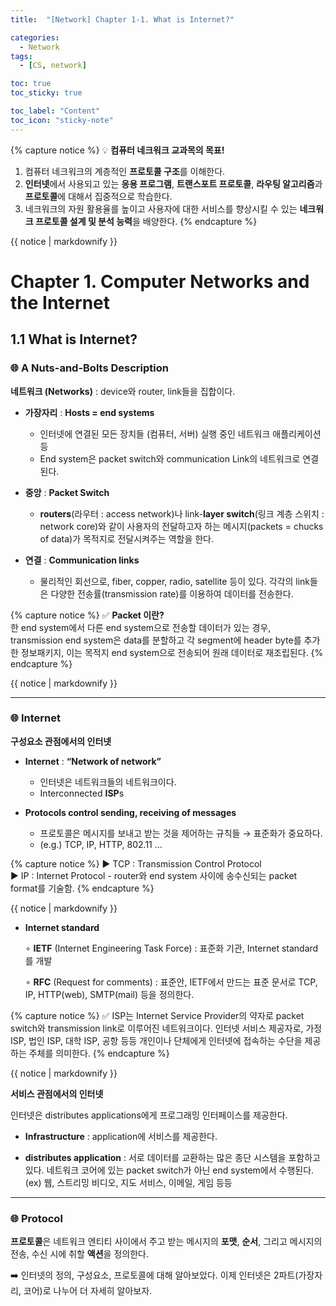 ```yaml
---
title:  "[Network] Chapter 1-1. What is Internet?" 

categories:
  - Network
tags:
  - [CS, network]

toc: true
toc_sticky: true

toc_label: "Content"
toc_icon: "sticky-note"
---
```


{% capture notice %}
💡 **컴퓨터 네크워크 교과목의 목표!**
1. 컴퓨터 네크워크의 계층적인 **프로토콜 구조**를 이해한다. 
2. **인터넷**에서 사용되고 있는 **응용 프로그램**, **트랜스포트 프로토콜**, **라우팅 알고리즘**과 **프로토콜**에 대해서 집중적으로 학습한다. 
3. 네크워크의 자원 활용율를 높이고 사용자에 대한 서비스를 향상시킬 수 있는 **네크워크 프로토콜 설계 및 분석 능력**을 배양한다.
{% endcapture %}
<div class="notice--primary">{{ notice | markdownify }}</div>


# Chapter 1. Computer Networks and the Internet

## 1.1 What is Internet?

### 🌐 A Nuts-and-Bolts Description

**네트워크 (Networks)** : device와 router, link들을 집합이다. 

- **가장자리** : **Hosts = end systems**
  - 인터넷에 연결된 모든 장치들 (컴퓨터, 서버)
실행 중인 네트워크 애플리케이션 등
  - End system은 packet switch와 communication Link의 네트워크로 연결된다.

- **중앙** : **Packet Switch**
  - **routers**(라우터 : access network)나 link-**layer switch**(링크 계층 스위치 : network core)와 같이 사용자의 전달하고자 하는 메시지(packets = chucks of data)가 목적지로 전달시켜주는 역할을 한다. 

- **연결** : **Communication links**
  - 물리적인 회선으로, fiber, copper, radio, satellite 등이 있다. 각각의 link들은 다양한 전송률(transmission rate)를 이용하여 데이터를 전송한다. 

{% capture notice %}
✅ **Packet 이란?**    
한 end system에서 다른 end system으로 전송할 데이터가 있는 경우, transmission end system은 data를 분할하고 각 segment에 header byte를 추가한 정보패키지, 이는 목적지 end system으로 전송되어 원래 데이터로 재조립된다. 
{% endcapture %}
<div class="notice">{{ notice | markdownify }}</div>


---
### ️🌐 Internet

**구성요소 관점에서의 인터넷** 

- **Internet** : **“Network of network”** 
  - 인터넷은 네트워크들의 네트워크이다.  
  - Interconnected **ISP**s

- **Protocols control sending, receiving of messages**
  - 프로토콜은 메시지를 보내고 받는 것을 제어하는 규칙들 → 표준화가 중요하다. 
  - (e.g.)  TCP, IP, HTTP, 802.11 …

{% capture notice %}
▶️ TCP : Transmission Control Protocol  
▶️ IP : Internet Protocol - router와 end system 사이에 송수신되는 packet format를 기술함. 
{% endcapture %}
<div class="notice">{{ notice | markdownify }}</div>



- **Internet standard** 

   ∘ **IETF** (Internet Engineering Task Force) : 표준화 기관, Internet standard를 개발

   ∘ **RFC** (Request for comments) : 표준안, IETF에서 만드는 표준 문서로 TCP, IP, HTTP(web), SMTP(mail) 등을 정의한다. 

{% capture notice %}
✅ ISP는 Internet Service Provider의 약자로 packet switch와 transmission link로 이루어진 네트워크이다. 인터넷 서비스 제공자로, 가정 ISP, 법인 ISP, 대학 ISP, 공항 등등 개인이나 단체에게 인터넷에 접속하는 수단을 제공하는 주체를 의미한다.
{% endcapture %}
<div class="notice">{{ notice | markdownify }}</div>

**서비스 관점에서의 인터넷**

인터넷은 distributes applications에게 프로그래밍 인터페이스를 제공한다.  

- **Infrastructure** : application에 서비스를 제공한다. 

- **distributes application** : 서로 데이터를 교환하는 많은 종단 시스템을 포함하고 있다. 네트워크 코어에 있는 packet switch가 아닌 end system에서 수행된다. 
(ex) 웹, 스트리밍 비디오, 지도 서비스, 이메일, 게임 등등 


---
### 🌐 Protocol

**프로토콜**은 네트워크 엔티티 사이에서 주고 받는 메시지의 **포맷**, **순서**, 그리고 메시지의 전송, 수신 시에 취할 **액션**을 정의한다. 

➡️ 인터넷의 정의, 구성요소, 프로토콜에 대해 알아보았다. 이제 인터넷은 2파트(가장자리, 코어)로 나누어 더 자세히 알아보자.